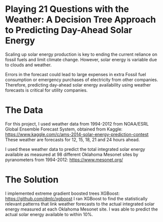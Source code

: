 # Playing 21 Questions with the Weather: A Decision Tree Approach to Predicting Day-Ahead Solar Energy

Scaling up solar energy production is key to ending the current reliance on fossil fuels and limit climate change. However, solar energy is variable due 
to clouds and weather. 

Errors in the forecast could lead to large expenses in extra Fossil fuel consumption or emergency purchases of electricity from other companies. Therefore, predicting day-ahead solar energy availability using weather forecasts is critical for utility companies.

# The Data
For this project, I used weather data from 1994-2012 from NOAA/ESRL Global Ensemble Forecast System, obtained from Kaggle:
https://www.kaggle.com/c/ams-2014-solar-energy-prediction-contest
These weather are forecasts for 12, 15, 18, 21 and 24 hours ahead. 

I used these weather data to predict the total integrated solar energy available as measured at 98 different Oklahoma Mesonet sites by pyranometers from 1994-2012: https://www.mesonet.org/

# The Solution

I implemented extreme gradient boosted trees XGBoost: https://github.com/dmlc/xgboost
I ran XGBoost to find the statistically relevant patterns that link weather forecasts to the actual integrated solar energy measured at each Oklahoma Mesonet site. I was able to predict the actual solar energy available to within 10%. 

